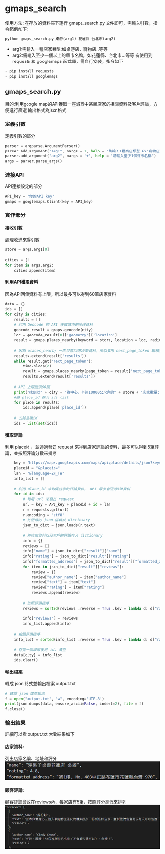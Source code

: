 # gmaps_search
使用方法: 在存放的資料夾下運行 gmaps_search.py 文件即可，需輸入引數，指令範例如下: 
```python
python gmaps_search.py 桌游(arg1) 花蓮縣 台北市(arg2)
```
- arg1:需輸入一種店家類型:如桌游店、寵物店..等等
- arg2:需輸入至少一個以上的縣市名稱，如花蓮縣、台北市...等等
有使用到 requests 和 googlemaps 函式庫，需自行安裝，指令如下
``` python
- pip install requests
- pip install googlemaps
```

## gmaps_search.py
目的:利用google map的API獲取一座城市中某類店家的相關資料及客戶評論，方便進行篩選
輸出格式為json格式

### 定義引數
定義引數的部分
``` python
parser = argparse.ArgumentParser()
parser.add_argument("arg1", nargs = 1, help = "請輸入1種商店類型 Ex:寵物店、桌游店...等")
parser.add_argument("arg2", nargs = '+', help = "請輸入至少1個縣市名稱")
args = parser.parse_args()
```

### 連接API
API連接設定的部分
``` python
API_key = "你的API key"
gmaps = googlemaps.Client(key = API_key)
```

### 實作部分

#### 接收引數
處理收進來得引數
``` python
store = args.arg1[0]

cities = []
for item in args.arg2:
    cities.append(item)
```

#### 利用API獲取資料
因為API回傳資料有上限，所以最多可以得到60筆店家資料
``` python
data = {}
ids = []
for city in cities:
    results = []
    # 利用 Geocode 的 API 獲取城市的地理資料
    geocode_result = gmaps.geocode(city)
    loc = geocode_result[0]['geometry']['location']
    result = gmaps.places_nearby(keyword = store, location = loc, radius=10000)

    # 因為 places_nearby 一次只會回傳20筆資料，所以要用 next_page_token 繼續抓資料，最多可以抓到60筆
    results.extend(result['results'])    
    while result.get('next_page_token'):
        time.sleep(2)
        result = gmaps.places_nearby(page_token = result['next_page_token'])
        results.extend(result['results'])

    # API 上限提供60間
    print("找到以" + city + "為中心，半徑10000公尺內的" + store + "店家數量: "+str(len(results)))
    #將 place_id 存入 ids list
    for place in results:
        ids.append(place['place_id']) 

    # 去除重複id
    ids = list(set(ids))
```

#### 獲取評論
利用 placeid ，並透過發送 request 來得到店家評論的資料，最多可以得到5筆評論，並按照評論分數來排序
``` python
    key = "https://maps.googleapis.com/maps/api/place/details/json?key="
    placeid = "&placeid="
    lan = "&language=ZH_TW"
    info_list = []

    # 利用 place_id 來取得店家的評論資料， API 最多會回傳5筆資料
    for id in ids:
        # 利用 url 來發出 request
        url = key + API_key + placeid + id + lan
        r = requests.get(url)
        r.encoding = 'utf8'
        # 將回傳的 json 檔轉成 dictionary
        json_to_dict = json.loads(r.text)

        # 將店家資料以及客戶的評論存入 dictionary
        info = {}
        reviews = []
        info["name"] = json_to_dict["result"]["name"]
        info["rating"] = json_to_dict["result"]["rating"]
        info["formatted_address"] = json_to_dict["result"]["formatted_address"]
        for item in json_to_dict["result"]["reviews"]:
            review = {}
            review["author_name"] = item["author_name"]
            review["text"] = item["text"]
            review["rating"] = item["rating"]
            reviews.append(review)
        
        # 按照評價排序
        reviews = sorted(reviews ,reverse = True ,key = lambda d: d["rating"])

        info["reviews"] = reviews
        info_list.append(info)

    # 按照評價排序
    info_list = sorted(info_list ,reverse = True ,key = lambda d: d["rating"])

    # 存完一個城市後將 ids 清空
    data[city] = info_list
    ids.clear()
```

#### 輸出檔案
轉成 json 格式並輸出檔案 output.txt
```python
# 轉成 json 檔並輸出
f = open("output.txt", "w", encoding='UTF-8')
print(json.dumps(data, ensure_ascii=False, indent=2), file = f)
f.close()
```

### 輸出結果
詳細可以看 output.txt
大致結果如下

#### 店家資料:
列出店家名稱、地址和評分
![image](https://github.com/Ashforrd/1071514_Final/blob/master/%E5%BA%97%E5%AE%B6%E5%9F%BA%E6%9C%AC%E8%B3%87%E6%96%99.png)

#### 顧客評論:
顧客評論會放在reviews內，每家店有5筆，按照評分高低來排列
![image](https://github.com/Ashforrd/1071514_Final/blob/master/%E9%A1%A7%E5%AE%A2%E8%A9%95%E8%AB%96.png)
